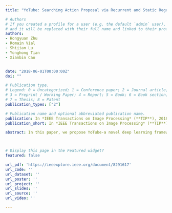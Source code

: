 ```yaml
---
title: "YoTube: Searching Action Proposal via Recurrent and Static Regression Networks"

# Authors
# If you created a profile for a user (e.g. the default `admin` user), write the username (folder name) here 
# and it will be replaced with their full name and linked to their profile.
authors:
- Hongyuan Zhu
- Romain Vial
- Shijian Lu
- Yonghong Tian
- Xianbin Cao


date: "2018-06-01T00:00:00Z"
doi: ""

# Publication type.
# Legend: 0 = Uncategorized; 1 = Conference paper; 2 = Journal article;
# 3 = Preprint / Working Paper; 4 = Report; 5 = Book; 6 = Book section;
# 7 = Thesis; 8 = Patent
publication_types: ["2"]

# Publication name and optional abbreviated publication name.
publication: In *IEEE Transactions on Image Processing* (**TIP**), 2018
publication_short: In *IEEE Transactions on Image Processing* (**TIP**), 2018

abstract: In this paper, we propose YoTube-a novel deep learning framework for generating action proposals in untrimmed videos, where each action proposal corresponds to a spatial-temporal tube that potentially locates one human action. Most of the existing works generate proposals by clustering low-level features or linking image proposals, which ignore the interplay between long-term temporal context and short-term cues. Different from these works, our method considers the interplay by designing a new recurrent YoTube detector and static YoTube detector. The recurrent YoTube detector sequentially regresses candidate bounding boxes using Recurrent Neural Network learned long-term temporal contexts. The static YoTube detector produces bounding boxes using rich appearance cues in every single frame. To fully exploit the complementary appearance, motion, and temporal context, we train the recurrent and static detector using RGB (Color) and flow information. Moreover, we fuse the corresponding outputs of the detectors to produce accurate and robust proposal boxes and obtain the final action proposals by linking the proposal boxes using dynamic programming with a novel path trimming method. Benefiting from the pipeline of our method, the untrimmed video could be effectively and efficiently handled. Extensive experiments on the challenging UCF-101, UCF-Sports, and JHMDB datasets show superior performance of the proposed method compared with the state of the arts.



# Display this page in the Featured widget?
featured: false

url_pdf: 'https://ieeexplore.ieee.org/document/8291617'
url_code: ''
url_dataset: ''
url_poster: ''
url_project: ''
url_slides: ''
url_source: ''
url_video: ''

---
```

